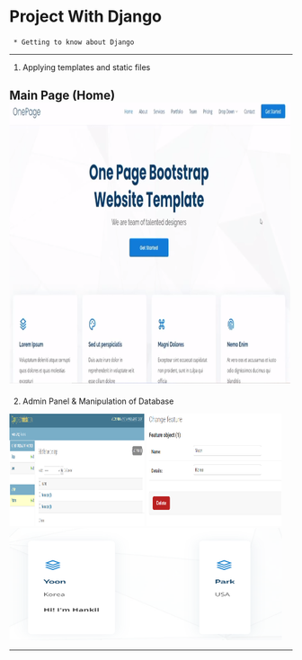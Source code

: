 # Project With Django
` * Getting to know about Django`

---
[comment]: <> (![home]&#40;img/index&#40;templates&#41;.PNG&#41;)

1. Applying templates and static files

Main Page (Home)
<img src="./img/index(templates).PNG" width="500" height="500"/>
---
2. Admin Panel & Manipulation of Database

<img src="./img/Manipulation of Database.PNG" width="240" height="200"/>
<img src="./img/Manipulation of Database0.PNG" width="240" height="200"/>
<img src="./img/Manipulation of Database1.PNG" width="485" height="200"/>

---